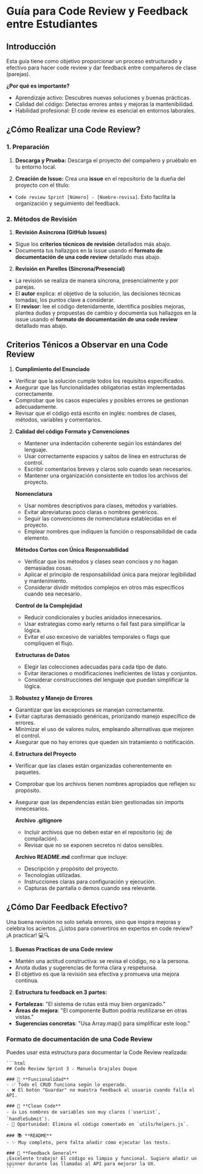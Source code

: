 # Guía para Code Review y Feedback entre Estudiantes

## Introducción

Esta guía tiene como objetivo proporcionar un proceso estructurado y efectivo para hacer code review y dar feedback  entre compañeros de clase (parejas).

**¿Por qué es importante?**
- Aprendizaje activo: Descubres nuevas soluciones y buenas prácticas.
- Calidad del código: Detectas errores antes y mejoras la mantenibilidad.
- Habilidad profesional: El code review es esencial en entornos laborales. 

## ¿Cómo Realizar una Code Review?

### 1. Preparación

1. **Descarga y Prueba:** Descarga el proyecto del compañero y pruébalo en tu entorno local.
   
2. **Creación de Issue:** Crea una **issue** en el repositorio de la dueña del proyecto con el título:  
- `Code review Sprint [Número] - [Nombre-revisa]`. Esto facilita la organización y seguimiento del feedback.

### 2. Métodos de Revisión

1. **Revisión Asíncrona (GitHub Issues)**
- Sigue los **criterios técnicos de revisión** detallados más abajo.
- Documenta tus hallazgos en la issue usando el **formato de documentación de una code review** detallado mas abajo.
 
2. **Revisión en Parelles (Síncrona/Presencial)**
- La revisión se realiza de manera síncrona, presencialmente y por parejas.
- El **autor** explica: el objetivo de la solución, las decisiones técnicas tomadas, los puntos clave a considerar.
- El **revisor**: lee el código detenidamente, identifica posibles mejoras, plantea dudas y propuestas de cambio y documenta sus hallazgos en la issue usando el **formato de documentación de una code review** detallado mas abajo.

## Criterios Ténicos a Observar en una Code Review
1. **Cumplimiento del Enunciado**
- Verificar que la solución cumple todos los requisitos especificados.
- Asegurar que las funcionalidades obligatorias están implementadas correctamente.
- Comprobar que los casos especiales y posibles errores se gestionan adecuadamente.
- Revisar que el código está escrito en inglés: nombres de clases, métodos, variables y comentarios.

2. **Calidad del código**
    **Formato y Convenciones**
    - Mantener una indentación coherente según los estándares del lenguaje.
    - Usar correctamente espacios y saltos de línea en estructuras de control.
    - Escribir comentarios breves y claros solo cuando sean necesarios.
    - Mantener una organización consistente en todos los archivos del proyecto.

    **Nomenclatura**
    - Usar nombres descriptivos para clases, métodos y variables.
    - Evitar abreviaturas poco claras o nombres genéricos.
    - Seguir las convenciones de nomenclatura establecidas en el proyecto.
    - Emplear nombres que indiquen la función o responsabilidad de cada elemento.

    **Métodos Cortos con Única Responsabilidad**
    - Verificar que los métodos y clases sean concisos y no hagan demasiadas cosas.
    - Aplicar el principio de responsabilidad única para mejorar legibilidad y mantenimiento.
    - Considerar dividir métodos complejos en otros más específicos cuando sea necesario.

    **Control de la Complejidad**
    - Reducir condicionales y bucles anidados innecesarios.
    - Usar estrategias como early returns o fail fast para simplificar la lógica.
    - Evitar el uso excesivo de variables temporales o flags que compliquen el flujo.

    **Estructuras de Datos**
    - Elegir las colecciones adecuadas para cada tipo de dato.
    - Evitar iteraciones o modificaciones ineficientes de listas y conjuntos.
    - Considerar construcciones del lenguaje que puedan simplificar la lógica.

3. **Robustez y Manejo de Errores**
- Garantizar que las excepciones se manejan correctamente.
- Evitar capturas demasiado genéricas, priorizando manejo específico de errores.
- Minimizar el uso de valores nulos, empleando alternativas que mejoren el control.
- Asegurar que no hay errores que queden sin tratamiento o notificación.

4. **Estructura del Proyecto**
- Verificar que las clases están organizadas coherentemente en paquetes.
- Comprobar que los archivos tienen nombres apropiados que reflejen su propósito.
- Asegurar que las dependencias están bien gestionadas sin imports innecesarios.

    **Archivo  .gitignore**
    - Incluir archivos que no deben estar en el repositorio (ej: de compilación).
    - Revisar que no se exponen secretos ni datos sensibles.

    **Archivo README.md** confirmar que incluye:
    - Descripción y propósito del proyecto.
    - Tecnologías utilizadas.
    - Instrucciones claras para configuración y ejecución.
    - Capturas de pantalla o demos cuando sea relevante.

## ¿Cómo Dar Feedback Efectivo?
Una buena revisión no solo señala errores, sino que inspira mejoras y celebra los aciertos.
¿Listos para convertiros en expertos en code review? ¡A practicar! 💻🔍

1. **Buenas Practicas de una Code review**
- Mantén una actitud constructiva: se revisa el código, no a la persona.
- Anota dudas y sugerencias de forma clara y respetuosa.
- El objetivo es que la revisión sea efectiva y promueva una mejora continua.

2. **Estructura tu feedback en 3 partes:**
- **Fortalezas**: "El sistema de rutas está muy bien organizado."
- **Áreas de mejora**: "El componente Button podría reutilizarse en otras vistas."
- **Sugerencias concretas**: "Usa Array.map() para simplificar este loop."

### Formato de documentación de una Code Review
Puedes usar esta estructura para documentar la Code Review realizada:

    ```html
    ## Code Review Sprint 3 - Manuela Grajales Duque

    ### 🔧 **Funcionalidad**  
    - ✅ Todo el CRUD funciona según lo esperado.  
    - ❌ El botón "Guardar" no muestra feedback al usuario cuando falla el API.  

    ### 🧹 **Clean Code**  
    - 👍 Los nombres de variables son muy claros (`userList`, `handleSubmit`).  
    - 👀 Oportunidad: Elimina el código comentado en `utils/helpers.js`.  

    ### 📚 **README**  
    - ✨ Muy completo, pero falta añadir cómo ejecutar los tests.  

    ### 🤝 **Feedback General**  
    ¡Excelente trabajo! El código es limpio y funcional. Sugiero añadir un spinner durante las llamadas al API para mejorar la UX.   
    ```